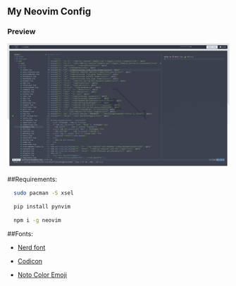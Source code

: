 ## My Neovim Config

### Preview

![preview](https://raw.githubusercontent.com/karyanayandi/nvim/main/screenshot.png) <br />

##Requirements:

```sh
  sudo pacman -S xsel
```

```sh
  pip install pynvim
```

```sh
  npm i -g neovim
```

##Fonts:

- [Nerd font](https://github.com/ryanoasis/nerd-fonts)

- [Codicon](https://github.com/microsoft/vscode-codicons/raw/main/dist/codicon.ttf)
- [Noto Color Emoji](https://github.com/googlefonts/noto-emoji/blob/main/fonts/NotoColorEmoji.ttf)

